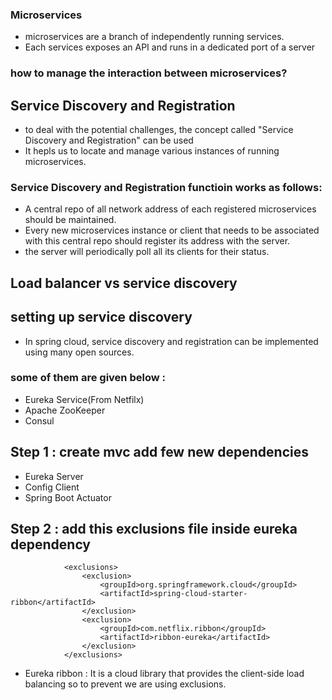 ###  Microservices
- microservices are a branch of independently running services.
- Each services exposes an API and runs in a dedicated port of a server 


### how to manage the interaction between microservices?

## Service Discovery and Registration
- to deal with the potential challenges, the concept called "Service Discovery and Registration" can be used 
- It hepls us to locate and manage various instances of running microservices.
### Service Discovery and Registration functioin works as follows:
- A central repo of all network address of each registered microservices should be maintained.
- Every new microservices instance or client that needs to be associated with this central repo should register its address with the server.
- the server will periodically poll all its clients for their status.

## Load balancer vs service discovery 

## setting up service discovery 

- In spring cloud, service discovery and registration can be implemented using many open sources.
### some of them are given below :
- Eureka Service(From Netfilx)
- Apache ZooKeeper
- Consul

## Step 1 : create mvc add few new dependencies
- Eureka Server
- Config Client 
- Spring Boot Actuator
## Step 2 : add this exclusions file inside eureka dependency
```
			<exclusions>
				<exclusion>
					<groupId>org.springframework.cloud</groupId>
					<artifactId>spring-cloud-starter-ribbon</artifactId>
				</exclusion>
				<exclusion>
					<groupId>com.netflix.ribbon</groupId>
					<artifactId>ribbon-eureka</artifactId>
				</exclusion>
			</exclusions>
```

 - Eureka ribbon : It is a cloud library that provides the client-side load balancing so to prevent we are using exclusions. 
